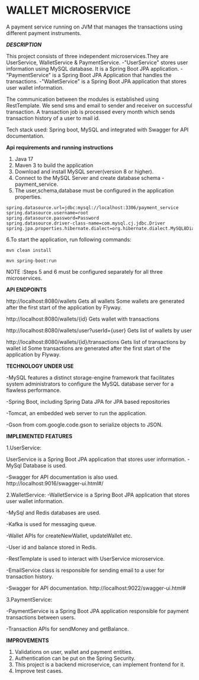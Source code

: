 # WALLET MICROSERVICE


A payment service running on JVM that manages the transactions using 
different payment instruments.

***DESCRIPTION***

This project consists of three independent microservices.They are UserService, WalletService & PaymentService.
-"UserService" stores user information using MySQL database. It is a Spring Boot JPA application.
-"PaymentService" is a Spring Boot JPA Application that handles the transactions.
-"WalletService" is a Spring Boot JPA application that stores user wallet information.

The communication between the modules is established using RestTemplate.
We send sms and email to sender and receiver on successful transaction. A transaction job is processed every month which sends transaction history of a user to mail id.

Tech stack used: Spring boot, MySQL and integrated with Swagger for API documentation.

**Api requirements and running instructions**
1. Java 17
2. Maven 3 to build the application
3. Download and install MySQL server(version 8 or higher).
4. Connect to the MySQL Server and create database schema - payment_service.
5. The user,schema,database must be configured in the application properties.

```
spring.datasource.url=jdbc:mysql://localhost:3306/payment_service
spring.datasource.username=root
spring.datasource.password=Password
spring.datasource.driver-class-name=com.mysql.cj.jdbc.Driver
spring.jpa.properties.hibernate.dialect=org.hibernate.dialect.MySQL8Dialect

```

6.To start the application, run following commands:

```
mvn clean install

mvn spring-boot:run

```
NOTE :Steps 5 and 6 must be configured separately for all three microservices.

**API ENDPOINTS**


http://localhost:8080/wallets Gets all wallets Some wallets are generated after the first start of the application by Flyway.

http://localhost:8080/wallets/{id} Gets wallet with transactions

http://localhost:8080/wallets/user?userId={user} Gets list of wallets by user

http://localhost:8080/wallets/{id}/transactions Gets list of transactions by wallet id Some transactions are generated after the first start of the application by Flyway.


**TECHNOLOGY UNDER USE**

-MySQL features a distinct storage-engine framework that facilitates system administrators to configure the MySQL database server for a flawless performance.

-Spring Boot, including Spring Data JPA for JPA based repositories

-Tomcat, an embedded web server to run the application.

-Gson from com.google.code.gson to serialize objects to JSON.


**IMPLEMENTED FEATURES**

1.UserService:

UserService is a Spring Boot JPA application that stores user information.
-MySql Database is used.

-Swagger for API documentation is also used. http://localhost:9016/swagger-ui.html#/

2.WalletService:
-WalletService is a Spring Boot JPA application that stores user wallet information.

-MySql and Redis databases are used.

-Kafka is used for messaging queue.

-Wallet APIs for createNewWallet, updateWallet etc.

-User id and balance stored in Redis.

-RestTemplate is used to interact with UserService microservice.

-EmailService class is responsible for sending email to a user for transaction history.

-Swagger for API documentation. http://localhost:9022/swagger-ui.html#

3.PaymentService:

-PaymentService is a Spring Boot JPA application responsible for payment transactions between users.

-Transaction APIs for sendMoney and getBalance.

**IMPROVEMENTS**

1. Validations on user, wallet and payment entities.
2. Authentication can be put on the Spring Security.
3. This project is a backend microservice, can implement frontend for it.
4. Improve test cases.


